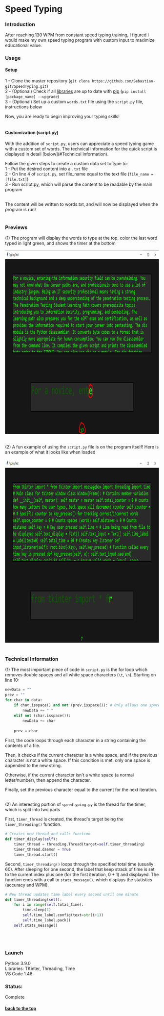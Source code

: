 # <a name="title"></a> Speed Typing

### Introduction
After reaching 130 WPM from constant speed typing training, I figured I would make my own speed typing program with custom input to maximize educational value. <br>


### Usage


#### Setup
1 - Clone the master repository (```git clone https://github.com/Sebastian-git/SpeedTyping.git```) <br>
2 - (Optional) Check if all [libraries](#Launch) are up to date with [pip](https://pip.pypa.io/en/stable/installing/) (```pip install [package_name] --upgrade```) <br>
3 - (Optional) Set up a custom ```words.txt``` file using the ```script.py``` file, instructions below <br>

Now, you are ready to begin improving your typing skills! <br><br>


#### Customization (script.py)

With the addition of ```script.py```, users can appreciate a speed typing game with a custom set of words. The  technical information for the quick script is displayed in detail [below](#Technical Information).  <br>

Follow the given steps to create a custom data set to type to: <br>
1 - Put the desired content into a `.txt` file <br>
2 - On line 4 of `script.py`, set file_name equal to the text file (`file_name = [file.txt]`) <br>
3 - Run script.py, which will parse the content to be readable by the main program <br> <br>

The content will be written to words.txt, and will now be displayed when the program is run! <br><br>


### Previews

(1) The program will display the words to type at the top, color the last word typed in light green, and shows the timer at the bottom <br>

<img width="1000" height="600" alt="portfolio_view" src="https://github.com/Sebastian-git/SpeedTyping/blob/master/imgs/Screenshot_2.png"> <br><br>

(2) A fun example of using the `script.py` file is on the program itself! Here is an example of what it looks like when loaded <br>

<img width="1000" height="600" alt="portfolio_view" src="https://github.com/Sebastian-git/SpeedTyping/blob/master/imgs/Screenshot_1.png"> <br> <br>

### Technical Information 

(1)
The most important piece of code in `script.py` is the for loop which removes double spaces and all white space characters (`\t`, `\n`). Starting on line 10: <br>
``` py
newData = ""
prev = ""
for char in data:
    if char.isspace() and not (prev.isspace()): # Only allows one space at a time
        newData += " "
    elif not (char.isspace()):
        newData += char

    prev = char
```
First, the code loops through each character in a string containing the contents of a file. <br>

Then, it checks if the current character is a white space, and if the previous character is not a white space.
If this condition is met, only one space is appended to the new string. <br>

Otherwise, if the current character isn't a white space (a normal letter/number), then append the character. <br>

Finally, set the previous character equal to the current for the next iteration. <br> <br>


(2)
An interesting portion of `speedtyping.py` is the thread for the timer, which is split into two parts <br>

First, `timer_thread` is created, the thread's target being the `timer_threading()` function.
```py
# Creates new thread and calls function
def timer_display(self):
    timer_thread = threading.Thread(target=self.timer_threading)
    timer_thread.daemon = True
    timer_thread.start() 
```

Second, `timer_threading()` loops through the specified total time (usually 60). After sleeping for one second, the label that keep strack of time is set to the current index plus one (for the first iteration, 0 + 1) and displayed. The function ends with a call to `stats_message()`, which displays the statistics (accuracy and WPM). 
```py
# New thread updates time label every second until one minute
def timer_threading(self):
    for i in range(self.total_time):
        time.sleep(1)
        self.time_label.config(text=str(i+1))
        self.time_label.pack()
    self.stats_message() 
```
<br><br>


### Launch
Python 3.9.0 <br>
Libraries: TKinter, Threading, Time <br>
VS Code 1.48 <br>

### Status: 

Complete

#### [back to the top](#title)
